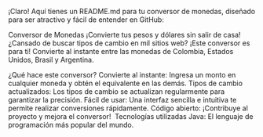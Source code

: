 ¡Claro! Aquí tienes un README.md para tu conversor de monedas, diseñado para ser atractivo y fácil de entender en GitHub:

Conversor de Monedas ¡Convierte tus pesos y dólares sin salir de casa!
¿Cansado de buscar tipos de cambio en mil sitios web? ¡Este conversor es para ti! Convierte al instante entre las monedas de Colombia, Estados Unidos, Brasil y Argentina. 

¿Qué hace este conversor?
Convierte al instante: Ingresa un monto en cualquier moneda y obtén el equivalente en las demás.
Tipos de cambio actualizados: Los tipos de cambio se actualizan regularmente para garantizar la precisión.
Fácil de usar: Una interfaz sencilla e intuitiva te permite realizar conversiones rápidamente.
Código abierto: ¡Contribuye al proyecto y mejora el conversor!
️ Tecnologías utilizadas
Java: El lenguaje de programación más popular del mundo.
